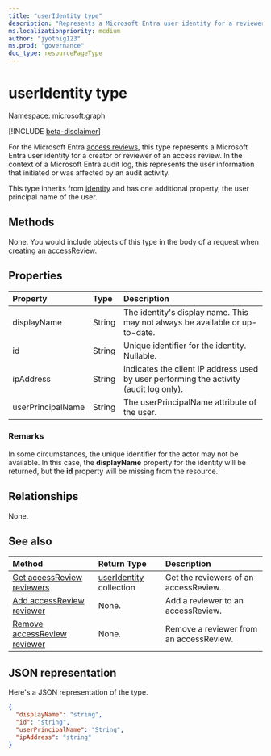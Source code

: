 ```yaml
---
title: "userIdentity type"
description: "Represents a Microsoft Entra user identity for a reviewer of an access review."
ms.localizationpriority: medium
author: "jyothig123"
ms.prod: "governance"
doc_type: resourcePageType
---
```


# userIdentity type

Namespace: microsoft.graph

[!INCLUDE [beta-disclaimer](../../includes/beta-disclaimer.md)]

For the Microsoft Entra [access reviews](accessreviews-root.md), this type represents a Microsoft Entra user identity for a creator or reviewer of an access review.
In the context of a Microsoft Entra audit log, this represents the user information that initiated or was affected by an audit activity.

This type inherits from [identity](identity.md) and has one additional property, the user principal name of the user.

## Methods

None.  You would include objects of this type in the body of a request when [creating an accessReview](../api/accessreview-create.md).

## Properties

| Property          | Type   | Description                                                                            |
|:------------------|:-------|:---------------------------------------------------------------------------------------|
| displayName       | String | The identity's display name. This may not always be available or up-to-date. |
| id                | String | Unique identifier for the identity. Nullable.                                                   |
| ipAddress         | String | Indicates the client IP address used by user performing the activity (audit log only). |
| userPrincipalName | String | The userPrincipalName attribute of the user.                                           |

### Remarks

In some circumstances, the unique identifier for the actor may not be available. In this case, the **displayName** property for the identity will be returned, but the **id** property will be missing from the resource.

## Relationships

None.

## See also

| Method                                                                | Return Type                                | Description                             |
|:----------------------------------------------------------------------|:-------------------------------------------|:----------------------------------------|
| [Get accessReview reviewers](../api/accessreview-listreviewers.md)    | [userIdentity](useridentity.md) collection | Get the reviewers of an accessReview.   |
| [Add accessReview reviewer](../api/accessreview-addreviewer.md)       | None.                                      | Add a reviewer to an accessReview.      |
| [Remove accessReview reviewer](../api/accessreview-removereviewer.md) | None.                                      | Remove a reviewer from an accessReview. |

## JSON representation

Here's a JSON representation of the type.

<!-- {
  "blockType": "resource",
  "optionalProperties": [
"displayName", "thumbnails"
  ],
  "@odata.type": "microsoft.graph.userIdentity"
}-->

```json
{
  "displayName": "string",
  "id": "string",
  "userPrincipalName": "String",
  "ipAddress": "string"
}

```

<!--
{
  "type": "#page.annotation",
  "description": "userIdentity type",
  "keywords": "",
  "section": "documentation",
  "tocPath": "",
  "suppressions": []
}
-->
